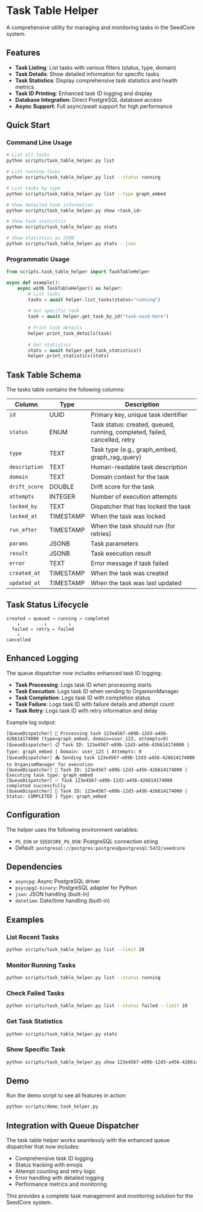 # Task Table Helper

A comprehensive utility for managing and monitoring tasks in the SeedCore system.

## Features

- **Task Listing**: List tasks with various filters (status, type, domain)
- **Task Details**: Show detailed information for specific tasks
- **Task Statistics**: Display comprehensive task statistics and health metrics
- **Task ID Printing**: Enhanced task ID logging and display
- **Database Integration**: Direct PostgreSQL database access
- **Async Support**: Full async/await support for high performance

## Quick Start

### Command Line Usage

```bash
# List all tasks
python scripts/task_table_helper.py list

# List running tasks
python scripts/task_table_helper.py list --status running

# List tasks by type
python scripts/task_table_helper.py list --type graph_embed

# Show detailed task information
python scripts/task_table_helper.py show <task_id>

# Show task statistics
python scripts/task_table_helper.py stats

# Show statistics as JSON
python scripts/task_table_helper.py stats --json
```

### Programmatic Usage

```python
from scripts.task_table_helper import TaskTableHelper

async def example():
    async with TaskTableHelper() as helper:
        # List tasks
        tasks = await helper.list_tasks(status="running")
        
        # Get specific task
        task = await helper.get_task_by_id("task-uuid-here")
        
        # Print task details
        helper.print_task_details(task)
        
        # Get statistics
        stats = await helper.get_task_statistics()
        helper.print_statistics(stats)
```

## Task Table Schema

The tasks table contains the following columns:

| Column | Type | Description |
|--------|------|-------------|
| `id` | UUID | Primary key, unique task identifier |
| `status` | ENUM | Task status: created, queued, running, completed, failed, cancelled, retry |
| `type` | TEXT | Task type (e.g., graph_embed, graph_rag_query) |
| `description` | TEXT | Human-readable task description |
| `domain` | TEXT | Domain context for the task |
| `drift_score` | DOUBLE | Drift score for the task |
| `attempts` | INTEGER | Number of execution attempts |
| `locked_by` | TEXT | Dispatcher that has locked the task |
| `locked_at` | TIMESTAMP | When the task was locked |
| `run_after` | TIMESTAMP | When the task should run (for retries) |
| `params` | JSONB | Task parameters |
| `result` | JSONB | Task execution result |
| `error` | TEXT | Error message if task failed |
| `created_at` | TIMESTAMP | When the task was created |
| `updated_at` | TIMESTAMP | When the task was last updated |

## Task Status Lifecycle

```
created → queued → running → completed
    ↓         ↓        ↓
  failed ← retry ← failed
    ↓
cancelled
```

## Enhanced Logging

The queue dispatcher now includes enhanced task ID logging:

- **Task Processing**: Logs task ID when processing starts
- **Task Execution**: Logs task ID when sending to OrganismManager
- **Task Completion**: Logs task ID with completion status
- **Task Failure**: Logs task ID with failure details and attempt count
- **Task Retry**: Logs task ID with retry information and delay

Example log output:
```
[QueueDispatcher] 🚀 Processing task 123e4567-e89b-12d3-a456-426614174000 (type=graph_embed, domain=user_123, attempts=0)
[QueueDispatcher] 📋 Task ID: 123e4567-e89b-12d3-a456-426614174000 | Type: graph_embed | Domain: user_123 | Attempts: 0
[QueueDispatcher] 📤 Sending task 123e4567-e89b-12d3-a456-426614174000 to OrganismManager for execution
[QueueDispatcher] 🎯 Task ID: 123e4567-e89b-12d3-a456-426614174000 | Executing task type: graph_embed
[QueueDispatcher] ✅ Task 123e4567-e89b-12d3-a456-426614174000 completed successfully
[QueueDispatcher] 🎉 Task ID: 123e4567-e89b-12d3-a456-426614174000 | Status: COMPLETED | Type: graph_embed
```

## Configuration

The helper uses the following environment variables:

- `PG_DSN` or `SEEDCORE_PG_DSN`: PostgreSQL connection string
- Default: `postgresql://postgres:postgres@postgresql:5432/seedcore`

## Dependencies

- `asyncpg`: Async PostgreSQL driver
- `psycopg2-binary`: PostgreSQL adapter for Python
- `json`: JSON handling (built-in)
- `datetime`: Date/time handling (built-in)

## Examples

### List Recent Tasks
```bash
python scripts/task_table_helper.py list --limit 20
```

### Monitor Running Tasks
```bash
python scripts/task_table_helper.py list --status running
```

### Check Failed Tasks
```bash
python scripts/task_table_helper.py list --status failed --limit 10
```

### Get Task Statistics
```bash
python scripts/task_table_helper.py stats
```

### Show Specific Task
```bash
python scripts/task_table_helper.py show 123e4567-e89b-12d3-a456-426614174000
```

## Demo

Run the demo script to see all features in action:

```bash
python scripts/demo_task_helper.py
```

## Integration with Queue Dispatcher

The task table helper works seamlessly with the enhanced queue dispatcher that now includes:

- Comprehensive task ID logging
- Status tracking with emojis
- Attempt counting and retry logic
- Error handling with detailed logging
- Performance metrics and monitoring

This provides a complete task management and monitoring solution for the SeedCore system.

